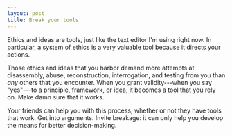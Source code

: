 ```yaml
---
layout: post
title: Break your tools
---
```


Ethics and ideas are tools, just like the text editor I'm using right now.  In
particular, a system of ethics is a very valuable tool because it directs your
actions. 

Those ethics and ideas that you harbor demand more attempts at disassembly,
abuse, reconstruction, interrogation, and testing from you than
*any* others that you encounter. When you grant validity---when you say "yes"---to
a principle, framework, or idea, it becomes a tool that you rely on.  Make damn
sure that it works.

Your friends can help you with this process, whether or not they have tools that
work. Get into arguments. Invite breakage: it can only help you develop the
means for better decision-making.


